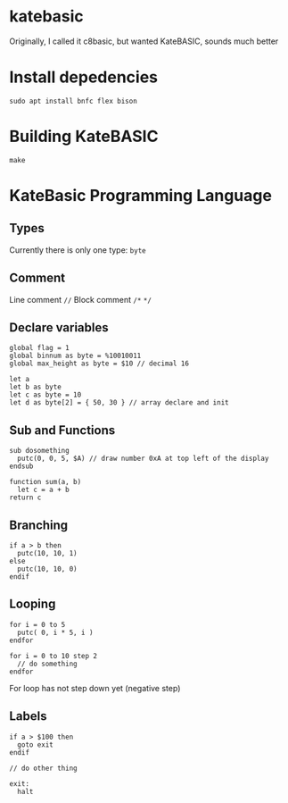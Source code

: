 # katebasic

Originally, I called it c8basic, but wanted KateBASIC, sounds much better

# Install depedencies

```
sudo apt install bnfc flex bison
```

# Building KateBASIC

```
make
```

# KateBasic Programming Language 

## Types

Currently there is only one type: `byte`

## Comment

Line comment `//`
Block comment `/*` `*/`

## Declare variables

```
global flag = 1
global binnum as byte = %10010011
global max_height as byte = $10 // decimal 16

let a
let b as byte
let c as byte = 10
let d as byte[2] = { 50, 30 } // array declare and init
```

## Sub and Functions

```
sub dosomething
  putc(0, 0, 5, $A) // draw number 0xA at top left of the display
endsub

function sum(a, b)
  let c = a + b
return c
```

## Branching

```
if a > b then
  putc(10, 10, 1)
else
  putc(10, 10, 0)
endif
```

## Looping

```
for i = 0 to 5
  putc( 0, i * 5, i )
endfor

for i = 0 to 10 step 2
  // do something
endfor
```

For loop has not step down yet (negative step)

## Labels

```
if a > $100 then
  goto exit
endif

// do other thing

exit:
  halt
```
